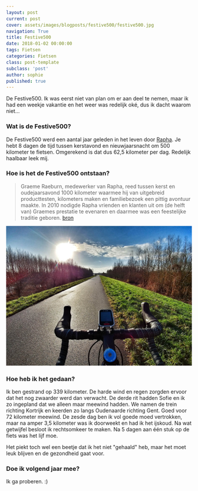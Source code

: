 ```yaml
---
layout: post
current: post
cover: assets/images/blogposts/festive500/festive500.jpg
navigation: True
title: Festive500
date: 2018-01-02 00:00:00
tags: Fietsen
categories: Fietsen
class: post-template
subclass: 'post'
author: sophie
published: true
---
```


De Festive500. Ik was eerst niet van plan om er aan deel te nemen, maar ik had een weekje vakantie en het weer was redelijk oké, dus ik dacht waarom niet...

### Wat is de Festive500?

De Festive500 werd een aantal jaar geleden in het leven door [Rapha](https://pages.rapha.cc/feature/festive-500). Je hebt 8 dagen de tijd tussen kerstavond en nieuwjaarsnacht om 500 kilometer te fietsen. Omgerekend is dat dus 62,5 kilometer per dag. Redelijk haalbaar leek mij.

### Hoe is het de Festive500 ontstaan?

> Graeme Raeburn, medewerker van Rapha, reed tussen kerst en oudejaarsavond 1000 kilometer waarmee hij van uitgebreid producttesten, kilometers maken en familiebezoek een pittig avontuur maakte. In 2010 nodigde Rapha vrienden en klanten uit om (de helft van) Graemes prestatie te evenaren en daarmee was een feestelijke traditie geboren. [bron](https://www.grinta.be/nl/nieuws/de-rapha-festive-500-gaat-bijna-weer-van-start)

![Schelde](assets/images/blogposts/festive500/schelde.jpeg)

### Hoe heb ik het gedaan?

Ik ben gestrand op 339 kilometer. De harde wind en regen zorgden ervoor dat het nog zwaarder werd dan verwacht. De derde rit hadden Sofie en ik zo ingepland dat we alleen maar meewind hadden. We namen de trein richting Kortrijk en keerden zo langs Oudenaarde richting Gent. Goed voor 72 kilometer meewind. De zesde dag ben ik vol goede moed vertrokken, maar na amper 3,5 kilometer was ik doorweekt en had ik het ijskoud. Na wat getwijfel besloot ik rechtsomkeer te maken. Na 5 dagen aan één stuk op de fiets was het lijf moe.

Het piekt toch wel een beetje dat ik het niet "gehaald" heb, maar het moet leuk blijven en de gezondheid gaat voor.

### Doe ik volgend jaar mee?

Ik ga proberen. :)
